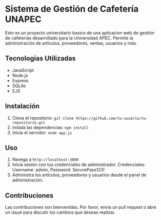 # Sistema de Gestión de Cafetería UNAPEC

Esto es un proyecto universitario basico de una aplicacion web de gestión de cafeterías desarrollado para la Universidad APEC. Permite la administración de artículos, proveedores, ventas, usuarios y más.

## Tecnologías Utilizadas

- JavaScript
- Node.js
- Express
- SQLite
- EJS

## Instalación

1. Clona el repositorio: `git clone https://github.com/tu-usuario/tu-repositorio.git`
2. Instala las dependencias: `npm install`
3. Inicia el servidor: `node app.js`

## Uso

1. Navega a `http://localhost:3000`
2. Inicia sesión con tus credenciales de administrador. Credenciales: Username: admin, Password: SecurePass123!
4. Administra los artículos, proveedores y usuarios desde el panel de administración.

## Contribuciones

Las contribuciones son bienvenidas. Por favor, envía un pull request o abre un issue para discutir los cambios que deseas realizar.


